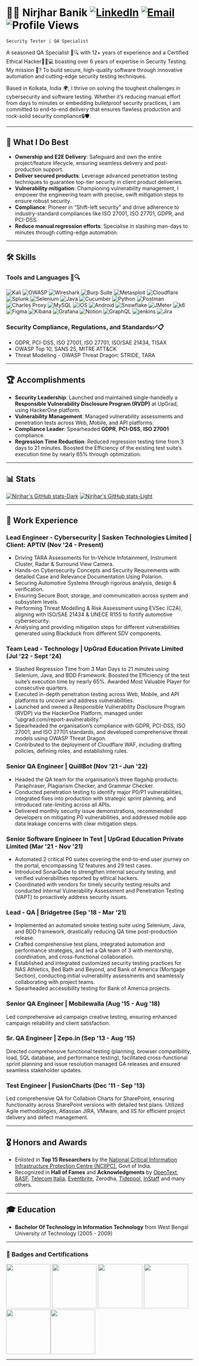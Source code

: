# 👨‍💻 Nirjhar Banik  [![LinkedIn](https://img.shields.io/badge/LinkedIn-0A66C2.svg?style=for-the-badge&logo=LinkedIn&logoColor=white)](https://linkedin.com/in/neerjhar) [![Email](https://img.shields.io/badge/Gmail-EA4335.svg?style=for-the-badge&logo=Gmail&logoColor=white)](mailto:banik.nirjhar@gmail.com) ![Profile Views](https://komarev.com/ghpvc/?username=nirjharb&style=for-the-badge)
<code>Security Tester | QA Specialist</code> 

A seasoned QA Specialist 🧪🔍 with 12+ years of experience and a Certified Ethical Hacker🕵️‍♂️💻 boasting over 6 years of expertise in Security Testing. My mission 🎯? To build secure, high-quality software through innovative automation and cutting-edge security testing techniques.

Based in Kolkata, India 🌍, I thrive on solving the toughest challenges in cybersecurity and software testing. Whether it’s reducing manual effort from days to minutes or embedding bulletproof security practices, I am committed to end-to-end delivery that ensures flawless production and rock-solid security compliance🔒🛡️.

---

## 🔧 What I Do Best
- **Ownership and E2E Delivery**: Safeguard and own the entire project/feature lifecycle, ensuring seamless delivery and post-production support.
- **Deliver secured products**: Leverage advanced penetration testing techniques to guarantee top-tier security in client product deliveries.
- **Vulnerability mitigation**: Championing vulnerability management, I empower the engineering team with precise, swift mitigation steps to ensure
robust security.
- **Compliance**: Pioneer in “Shift-left security” and drive adherence to industry-standard compliances like ISO 27001, ISO 27701, GDPR, and PCI-DSS.
- **Reduce manual regression efforts**: Specialise in slashing man-days to minutes through cutting-edge automation.

---

## 🛠️ Skills

### **Tools and Languages 🧪🔍**
![Kali](https://img.shields.io/badge/Kali-268BEE?style=for-the-badge&logo=kalilinux&logoColor=white)
![OWASP](https://img.shields.io/badge/OWASP-000000.svg?style=for-the-badge&logo=OWASP&logoColor=white)
![Wireshark](https://img.shields.io/badge/Wireshark-1679A7?style=for-the-badge&logo=Wireshark&logoColor=white)
![Burp Suite](https://img.shields.io/badge/Burp%20Suite-FF6633.svg?style=for-the-badge&logo=Burp-Suite&logoColor=white)
![Metasploit](https://img.shields.io/badge/Metasploit-2596CD.svg?style=for-the-badge&logo=Metasploit&logoColor=white)
![Cloudflare](https://img.shields.io/badge/Cloudflare-F38020.svg?style=for-the-badge&logo=Cloudflare&logoColor=white)
![Splunk](https://img.shields.io/badge/Splunk-000000.svg?style=for-the-badge&logo=Splunk&logoColor=white)
![Selenium](https://img.shields.io/badge/-selenium-%43B02A?style=for-the-badge&logo=selenium&logoColor=white)
![Java](https://img.shields.io/badge/java-%23ED8B00.svg?style=for-the-badge&logo=openjdk&logoColor=white)
![Cucumber](https://img.shields.io/badge/Cucumber-23D96C.svg?style=for-the-badge&logo=Cucumber&logoColor=white)
![Python](https://img.shields.io/badge/Python-3776AB.svg?style=for-the-badge&logo=Python&logoColor=white)
![Postman](https://img.shields.io/badge/Postman-FF6C37?style=for-the-badge&logo=postman&logoColor=white)
![Charles Proxy](https://img.shields.io/badge/Charles-F3F5F5.svg?style=for-the-badge&logo=Charles&logoColor=black)
![MySQL](https://img.shields.io/badge/mysql-4479A1.svg?style=for-the-badge&logo=mysql&logoColor=white)
![iOS](https://img.shields.io/badge/iOS-000000.svg?style=for-the-badge&logo=iOS&logoColor=white)
![Android](https://img.shields.io/badge/Android-34A853.svg?style=for-the-badge&logo=Android&logoColor=white)
![Snowflake](https://img.shields.io/badge/Snowflake-29B5E8.svg?style=for-the-badge&logo=Snowflake&logoColor=white)
![JMeter](https://img.shields.io/badge/Apache%20JMeter-D22128.svg?style=for-the-badge&logo=Apache-JMeter&logoColor=white)
![k6](https://img.shields.io/badge/k6-7D64FF.svg?style=for-the-badge&logo=k6&logoColor=white)
![Figma](https://img.shields.io/badge/Figma-F24E1E.svg?style=for-the-badge&logo=Figma&logoColor=white)
![Kibana](https://img.shields.io/badge/Kibana-005571.svg?style=for-the-badge&logo=Kibana&logoColor=white)
![Grafana](https://img.shields.io/badge/Grafana-F46800.svg?style=for-the-badge&logo=Grafana&logoColor=white)
![Notion](https://img.shields.io/badge/Notion-000000.svg?style=for-the-badge&logo=Notion&logoColor=white)
![GraphQL](https://img.shields.io/badge/GraphQL-E10098.svg?style=for-the-badge&logo=GraphQL&logoColor=white)
![jenkins](https://img.shields.io/badge/Jenkins-49728B?style=for-the-badge&logo=jenkins&logoColor=white)
![Jira](https://img.shields.io/badge/Jira-0052CC?style=for-the-badge&logo=Jira&logoColor=white)

### **Security Compliance, Regulations, and Standards✅📋**
- GDPR, PCI-DSS, ISO 27001, ISO 27701, ISO/SAE 21434, TISAX
- OWASP Top 10, SANS 25, MITRE ATT&CK
- Threat Modelling - OWASP Threat Dragon: STRIDE, TARA

---

## 🏆 Accomplishments
- **Security Leadership**: Launched and maintained single-handedly a **Responsible Vulnerability Disclosure Program (RVDP)** at UpGrad, using HackerOne platform. 
- **Vulnerability Management**: Managed vulnerability assessments and penetration tests across Web, Mobile, and API platforms.
- **Compliance Leader**: Spearheaded **GDPR**, **PCI-DSS**, **ISO 27001** compliance.
- **Regression Time Reduction**: Reduced regression testing time from 3 days to 21 minutes. Boosted the Efficiency of the existing test suite’s execution time by nearly 65% through optimization.

---

## 📊 Stats
[![Nirjhar's GitHub stats-Dark](https://github-readme-stats.vercel.app/api?username=nirjharb&show_icons=true&theme=gruvbox#gh-dark-mode-only)](https://github.com/nirjharb/github-readme-stats#gh-dark-mode-only)
[![Nirjhar's GitHub stats-Light](https://github-readme-stats.vercel.app/api?username=nirjharb&show_icons=true&theme=gruvbox#gh-light-mode-only)](https://github.com/nirjharb/github-readme-stats#gh-light-mode-only)

--- 

## 💼 Work Experience

### **Lead Engineer - Cybersecurity** | Sasken Technologies Limited | Client: APTIV (Nov '24 - Present)
- Driving TARA Assessments for In-Vehicle Infotainment, Instrument Cluster, Radar & Surround View Camera.
- Hands-on Cybersecurity Concepts and Security Requirements with detailed Case and Relevance Documentation Using Polarion.
- Securing Automotive Systems through rigorous analysis, design & verification.
- Ensuring Secure Boot, storage, and communication across system and subsystem levels.
- Performing Threat Modelling & Risk Assessment using EVSec (C2A), aligning with ISO/SAE 21434 & UNECE R155 to fortify automotive cybersecurity.
- Analysing and providing mitigation steps for different vulnerabilities generated using Blackduck from different SDV components.

### **Team Lead - Technology** | UpGrad Education Private Limited (Jul '22 - Sept '24)
- Slashed Regression Time from 3 Man Days to 21 minutes using Selenium, Java, and BDD Framework. Boosted the Efficiency of the test suite’s execution
time by nearly 65%. Awarded Most Valuable Player for consecutive quarters.
- Executed in-depth penetration testing across Web, Mobile, and API platforms to uncover and address vulnerabilities.
- Launched and owned a Responsible Vulnerability Disclosure Program (RVDP) via the HackerOne Platform, managed under “upgrad.com/report-avulnerability.”
- Spearheaded the organisation’s compliance with GDPR, PCI-DSS, ISO 27001, and ISO 27701 standards, and developed comprehensive threat models
using OWASP Threat Dragon.
- Contributed to the deployment of Cloudflare WAF, including drafting policies, defining roles, and establishing rules.

### **Senior QA Engineer** | QuillBot (Nov '21 - Jun '22)
- Headed the QA team for the organisation’s three flagship products: Paraphraser, Plagiarism Checker, and Grammar Checker.
- Conducted penetration testing to identify major P0/P1 vulnerabilities, integrated fixes into production with strategic sprint planning, and introduced
rate-limiting across all APIs.
- Delivered monthly security issue demonstrations, recommended developers on mitigating P0 vulnerabilities, and addressed mobile app data leakage
concerns with clear mitigation steps.

### **Senior Software Engineer In Test** | UpGrad Education Private Limited (Mar '21 - Nov '21)
- Automated 2 critical P0 suites covering the end-to-end user journey on the portal, encompassing 12 features and 29 test cases.
- Introduced SonarQube to strengthen internal security testing, and verified vulnerabilities reported by ethical hackers.
- Coordinated with vendors for timely security testing results and conducted internal Vulnerability Assessment and Penetration Testing (VAPT) to
proactively address security issues.

### **Lead - QA** | Bridgetree (Sep '18 - Mar '21)
- Implemented an automated smoke testing suite using Selenium, Java, and BDD framework, drastically reducing QA time post-production release.
- Crafted comprehensive test plans, integrated automation and performance strategies, and led a QA team of 3 with mentorship, coordination, and
cross-functional collaboration.
- Established and integrated customized security testing practices for NAS Athletics, Bed Bath and Beyond, and Bank of America (Mortgage Section),
conducting initial vulnerability assessments and seamlessly collaborating with project teams.
- Spearheaded accessibility testing for Bank of America projects.

### **Senior QA Engineer** | Mobilewalla (Aug '15 - Aug '18)
Led comprehensive ad campaign creative testing, ensuring enhanced campaign reliability and client satisfaction.

### **Sr. QA Engineer** | Zepo.in (Sep '13 - Aug '15)
Directed comprehensive functional testing (planning, browser compatibility, load, SQL database, and performance testing), facilitated cross-functional
sprint planning and issue resolution managed GA releases and ensured seamless stakeholder updates.

### **Test Engineer** | FusionCharts (Dec '11 - Sep '13)
Led comprehensive QA for Collabion Charts for SharePoint, ensuring functionality across SharePoint versions with detailed test plans. Utilized Agile
methodologies, Atlassian JIRA, VMware, and IIS for efficient project delivery and defect management.

---

## 🎖️ Honors and Awards
- Enlisted in **Top 15 Researchers** by the [National Critical Information Infrastructure Protection Centre (NCIIPC)](https://nciipc.gov.in/documents/NCIIPC_Newsletter_Jan21.pdf), Govt of India.
- Recognized in **Hall of Fames** and **Acknowledgments** by [OpenText](https://www.opentext.com/about/security-acknowledgements), [BASF](https://www.basf.com/global/en/legal/responsible-disclosure-statement#item-1706692396480-1932182967), [Telecom Italia](https://www.gruppotim.it/it/footer/responsible-disclosure.html), [Eventbrite](https://www.eventbrite.com/walloffame/), Zerodha, [Tidepool](https://www.linkedin.com/feed/update/urn:li:activity:6731992826923507712), [InStaff](https://instaff.org/responsible-disclosure-policy/) and many others. 

---

## 🎓 Education
- **Bachelor Of Technology in Information Technology** from West Bengal University of Technology (2005 - 2009)

---

### 🥇 Badges and Certifications 
<img width="120" src="https://iisecurity.in/images/courses/ceh.webp"/> <a href="https://www.credly.com/badges/fdcfdc70-63b2-445c-99b8-628acf2efa3d" target="_blank"><img width="120" src="https://images.credly.com/size/110x110/images/44a5fe44-52e6-45c2-ae9a-41fd9183c81d/image.png"/></a> <a href="https://www.credly.com/badges/5e2d2b3f-2a66-456a-ba69-0776c5d1f763" target="_blank"><img width="120" src="https://images.credly.com/size/220x220/images/66fb5b06-7caf-4b23-a0c3-d262ba57e3c2/image.png"/></a> <a href="https://www.credly.com/badges/d8ceb3c9-be31-493b-86f0-f4f32e13cd00" target="_blank"><img width="120" src="https://images.credly.com/images/f5ceb8aa-9080-4abb-8fb5-83f2f0c5cbd9/image.png"/></a> <a href="https://www.credly.com/earner/earned/badge/19f3966d-ee81-4d43-ae9f-362f9755b724" target="_blank"><img width="120" src="https://images.credly.com/size/340x340/images/131fe3cd-8810-4724-8f25-dbe186a08805/blob"><img width="120" src="https://images.credly.com/images/0f7170a7-043c-4c92-bea2-8d5a3f44ec74/blob"></a>

---


<!--![GitHub Stats](https://github-readme-stats.vercel.app/api?username=nirjharb&show_icons=true&theme=radical) <!-- Replace with your GitHub username -->
